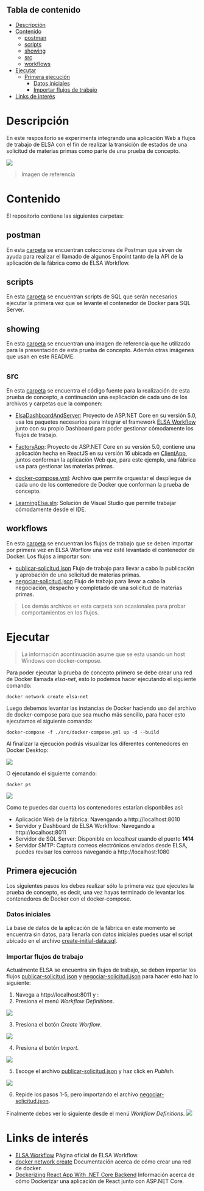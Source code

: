 ## Tabla de contenido

- [Descripción](#descripción)
- [Contenido](#contenido)
  - [postman](#postman)
  - [scripts](#scripts)
  - [showing](#showing)
  - [src](#src)
  - [workflows](#workflows)
- [Ejecutar](#ejecutar)
  - [Primera ejecución](#primera-ejecución)
    - [Datos iniciales](#datos-iniciales)
    - [Importar flujos de trabajo](#importar-flujos-de-trabajo)
- [Links de interés](#links-de-interés)

# Descripción

En este respositorio se experimenta integrando una aplicación Web a flujos de trabajo de ELSA con el fin de realizar la transición de estados de una solicitud de materias primas como parte de una prueba de concepto.

<img src="./showing/Learning%20Elsa.png" />

> Imagen de referencia

# Contenido

El repositorio contiene las siguientes carpetas:

## postman

En esta [carpeta](postman) se encuentran colecciones de Postman que sirven de ayuda para realizar el llamado de algunos Enpoint tanto de la API de la aplicación de la fábrica como de ELSA Workflow.

## scripts

En esta [carpeta](scripts) se encuentran scripts de SQL que serán necesarios ejecutar la primera vez que se levante el contenedor de Docker para SQL Server.

## showing

En esta [carpeta](showing) se encuentran una imagen de referencia que he utilizado para la presentación de esta prueba de concepto. Además otras imágenes que usan en este README.

## src

En esta [carpeta](src) se encuentra el código fuente para la realización de esta prueba de concepto, a continuación una explicación de cada uno de los archivos y carpetas que la componen:

- [ElsaDashboardAndServer](src/ElsaDashboardAndServer):
Proyecto de ASP.NET Core en su versión 5.0, usa los paquetes necesarios para integrar el framework [ELSA Workflow](https://elsa-workflows.github.io/elsa-core/) junto con su propio Dashboard para poder gestionar cómodamente los flujos de trabajo.

- [FactoryApp](src/FactoryApp):
Proyecto de ASP.NET Core en su versión 5.0, contiene una aplicación hecha en ReactJS en su versión 16 ubicada en [ClientApp](src/FactoryApp/ClientApp), juntos conforman la aplicación Web que, para este ejemplo, una fábrica usa para gestionar las materias primas.

- [docker-compose.yml](src/docker-compose.yml):
Archivo que permite orquestar el despliegue de cada uno de los contenedore de Docker que conforman la prueba de concepto.

- [LearningElsa.sln](src/LearningElsa.sln):
Solución de Visual Studio que permite trabajar cómodamente desde el IDE.

## workflows

En esta [carpeta](workflows) se encuentran los flujos de trabajo que se deben importar por primera vez en ELSA Worflow una vez esté levantado el contenedor de Docker. Los flujos a importar son:

- [publicar-solicitud.json](workflows\publicar-solicitud.json) Flujo de trabajo para llevar a cabo la publicación y aprobación de una solicitud de materias primas.
- [negociar-solicitud.json](workflows/negociar-solicitud.json) Flujo de trabajo para llevar a cabo la negociación, despacho y completado de una solicitud de materias primas.

> Los demás archivos en esta carpeta son ocasionales para probar comportamientos en los flujos.

# Ejecutar

> La información acontinuación asume que se esta usando un host Windows con docker-compose.

Para poder ejecutar la prueba de concepto primero se debe crear una red de Docker llamada *elsa-net*, esto lo podemos hacer ejecutando el siguiente comando:

```
docker network create elsa-net
```

Luego debemos levantar las instancias de Docker haciendo uso del archivo de docker-compose para que sea mucho más sencillo, para hacer esto ejecutamos el siguiente comando:

```
docker-compose -f ./src/docker-compose.yml up -d --build
```

Al finalizar la ejecución podrás visualizar los diferentes contenedores en Docker Desktop:

<img src="showing/docker-compose.PNG" />

O ejecutando el siguiente comando:

```
docker ps
```

<img src="showing/docker-ps.PNG" />

Como te puedes dar cuenta los contenedores estarían disponbiles así:

- Aplicación Web de la fábrica: Navengando a http://localhost:8010
- Servidor y Dashboard de ELSA Workflow: Navegando a http://localhost:8011
- Servidor de SQL Server: Disponible en *localhost* usando el puerto **1414**
- Servidor SMTP: Captura correos electrónicos enviados desde ELSA, puedes revisar los correos navegando a http://localhost:1080

## Primera ejecución

Los siguientes pasos los debes realizar sólo la primera vez que ejecutes la prueba de concepto, es decir, una vez hayas terminado de levantar los contenedores de Docker con el docker-compose.

### Datos iniciales

La base de datos de la aplicación de la fábrica en este momento se encuentra sin datos, para llenarla con datos iniciales puedes usar el script ubicado en el archivo [create-initial-data.sql](scripts/create-initial-data.sql).

### Importar flujos de trabajo

Actualmente ELSA se encuentra sin flujos de trabajo, se deben importar los flujos [publicar-solicitud.json](workflows\publicar-solicitud.json) y [negociar-solicitud.json](workflows/negociar-solicitud.json) para hacer esto haz lo siguiente:

1. Navega a http://localhost:8011 y :
2. Presiona el menú *Workflow Definitions*.

<img src="showing/import-elsa-1.PNG" />

3. Presiona el botón *Create Worflow*.
<img src="showing/import-elsa-2.PNG" />

4. Presiona el botón *Import*.
<img src="showing/import-elsa-3.PNG" />

5. Escoge el archivo [publicar-solicitud.json](workflows\publicar-solicitud.json) y haz click en *Publish*.
<img src="showing/import-elsa-4.PNG" />

6. Repide los pasos 1-5, pero importando el archivo [negociar-solicitud.json](workflows/negociar-solicitud.json).

Finalmente debes ver lo siguiente desde el menú *Workflow Definitions*.
<img src="showing/import-elsa-5.PNG" />

# Links de interés

- [ELSA Workflow](https://elsa-workflows.github.io/elsa-core/) Página oficial de ELSA Workflow.
- [docker network create](https://docs.docker.com/engine/reference/commandline/network_create/) Documentación acerca de cómo crear una red de docker.
- [Dockerizing React App With .NET Core Backend](https://medium.com/bb-tutorials-and-thoughts/dockerizing-react-app-with-net-core-backend-f02767dd9415) Información acerca de cómo Dockerizar una aplicación de React junto con ASP.NET Core.